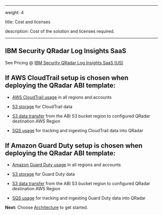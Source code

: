 
---

weight: 4

title: Cost and licenses

description: Cost of the solution and licenses required.

---
<partner cost>

## IBM Security QRadar Log Insights SaaS

See Pricing @ [IBM Security QRadar Log Insights SaaS (US)](https://aws.amazon.com/marketplace/pp/prodview-p2llj6q6wlsq4)

  

<AWS Service cost>

## If AWS CloudTrail setup is chosen when deploying the QRadar ABI template:

- [AWS CloudTrail usage](https://aws.amazon.com/cloudtrail/pricing/) in all regions and accounts

- [S3 storage](https://aws.amazon.com/s3/pricing/) for CloudTrail data

- [S3 data transfer](https://aws.amazon.com/s3/pricing/) from the ABI S3 bucket region to configured QRadar destination AWS Region

- [SQS usage](https://aws.amazon.com/sqs/pricing/) for tracking and ingesting CloudTrail data into QRadar
 
 

## If Amazon Guard Duty setup is chosen when deploying the QRadar ABI template:

- [Amazon Guard Duty usage](https://docs.aws.amazon.com/guardduty/latest/ug/monitoring_costs.html) in all regions and accounts

- [S3 storage](https://aws.amazon.com/s3/pricing/)  for Guard Duty data

- [S3 data transfer](https://aws.amazon.com/s3/pricing/) from the ABI S3 bucket region to configured QRadar destination AWS Region

- [SQS usage](https://aws.amazon.com/sqs/pricing/)  for tracking and ingesting Guard Duty data into QRadar
  

**Next:** Choose [Architecture](/architecture/index.html) to get started.